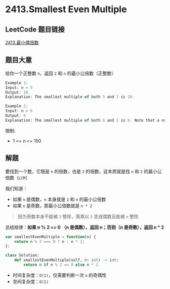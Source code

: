 # 2413.Smallest Even Multiple

## LeetCode 题目链接

[2413.最小偶倍数](https://leetcode.cn/problems/smallest-even-multiple/)

## 题目大意

给你一个正整数 `n`，返回 `2` 和 `n` 的最小公倍数（正整数）

```js
Example 1:
Input: n = 5
Output: 10
Explanation: The smallest multiple of both 5 and 2 is 10.

Example 2:
Input: n = 6
Output: 6
Explanation: The smallest multiple of both 6 and 2 is 6. Note that a number is a multiple of itself.
```

限制:
- 1 <= n <= 150

## 解题

要找到一个数，它既是 `n` 的倍数，也是 `2` 的倍数，这本质就是找 `n` 和 `2` 的最小公倍数（`LCM`）

我们知道：
- 如果 `n` 是偶数，`n` 本身就是 `2` 和 `n` 的最小公倍数
- 如果 `n` 是奇数，那最小公倍数就是 `n * 2`

> 因为奇数本身不能被 `2` 整除，需乘以 `2` 变成偶数且能被 `n` 整除

总结规律：**如果 n % 2 == 0 （n 是偶数），返回 n；否则（n 是奇数），返回 n * 2**

```js
var smallestEvenMultiple = function(n) {
    return n % 2 === 0 ? n : n * 2;
};
```
```python
class Solution:
    def smallestEvenMultiple(self, n: int) -> int:
        return n if n % 2 == 0 else n * 2
```

- 时间复杂度：`O(1)`，仅需要判断一次 `n` 的奇偶性
- 空间复杂度：`O(1)`